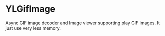 YLGifImage
==========

Async GIF image decoder and Image viewer supporting play GIF images. It just use very less memory.
